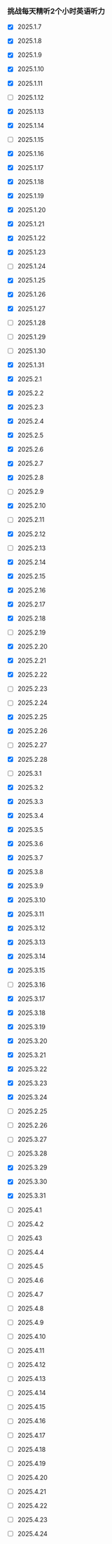 ### 挑战每天精听2个小时英语听力

- [x] 2025.1.7

- [x] 2025.1.8

- [x] 2025.1.9

- [x] 2025.1.10

- [x] 2025.1.11

- [ ] 2025.1.12

- [x] 2025.1.13

- [x] 2025.1.14

- [ ] 2025.1.15

- [x] 2025.1.16

- [x] 2025.1.17

- [x] 2025.1.18

- [x] 2025.1.19

- [x] 2025.1.20

- [x] 2025.1.21

- [x] 2025.1.22

- [x] 2025.1.23

- [ ] 2025.1.24

- [x] 2025.1.25

- [x] 2025.1.26

- [x] 2025.1.27

- [ ] 2025.1.28

- [ ] 2025.1.29

- [ ] 2025.1.30

- [x] 2025.1.31

- [x] 2025.2.1

- [x] 2025.2.2

- [x] 2025.2.3

- [x] 2025.2.4

- [x] 2025.2.5

- [x] 2025.2.6

- [x] 2025.2.7

- [x] 2025.2.8

- [ ] 2025.2.9

- [x] 2025.2.10

- [ ] 2025.2.11

- [x] 2025.2.12

- [ ] 2025.2.13

- [x] 2025.2.14

- [x] 2025.2.15

- [x] 2025.2.16

- [x] 2025.2.17

- [x] 2025.2.18

- [ ] 2025.2.19

- [x] 2025.2.20

- [x] 2025.2.21

- [x] 2025.2.22

- [ ] 2025.2.23

- [ ] 2025.2.24

- [x] 2025.2.25

- [x] 2025.2.26

- [ ] 2025.2.27

- [x] 2025.2.28

- [ ] 2025.3.1

- [x] 2025.3.2

- [x] 2025.3.3

- [x] 2025.3.4

- [x] 2025.3.5

- [x] 2025.3.6

- [x] 2025.3.7

- [x] 2025.3.8

- [x] 2025.3.9

- [x] 2025.3.10

- [x] 2025.3.11

- [x] 2025.3.12

- [x] 2025.3.13

- [x] 2025.3.14

- [x] 2025.3.15

- [ ] 2025.3.16

- [x] 2025.3.17

- [x] 2025.3.18

- [x] 2025.3.19

- [x] 2025.3.20

- [x] 2025.3.21

- [x] 2025.3.22

- [x] 2025.3.23

- [x] 2025.3.24

- [ ] 2025.2.25

- [ ] 2025.2.26

- [ ] 2025.3.27

- [ ] 2025.3.28

- [x] 2025.3.29

- [x] 2025.3.30

- [x] 2025.3.31

- [ ] 2025.4.1

- [ ] 2025.4.2

- [ ] 2025.43

- [ ] 2025.4.4

- [ ] 2025.4.5

- [ ] 2025.4.6

- [ ] 2025.4.7

- [ ] 2025.4.8

- [ ] 2025.4.9

- [ ] 2025.4.10

- [ ] 2025.4.11

- [ ] 2025.4.12

- [ ] 2025.4.13

- [ ] 2025.4.14

- [ ] 2025.4.15

- [ ] 2025.4.16

- [ ] 2025.4.17

- [ ] 2025.4.18

- [ ] 2025.4.19

- [ ] 2025.4.20

- [ ] 2025.4.21

- [ ] 2025.4.22

- [ ] 2025.4.23

- [ ] 2025.4.24